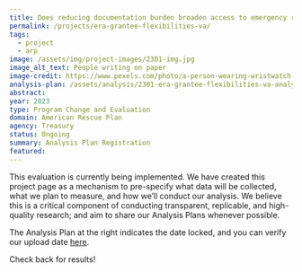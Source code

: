 ```yaml
---
title: Does reducing documentation burden broaden access to emergency rental assistance? Quasi-experimental evidence from Virginia
permalink: /projects/era-grantee-flexibilities-va/
tags:
  - project
  - arp
image: /assets/img/project-images/2301-img.jpg
image_alt_text: People writing on paper
image-credit: https://www.pexels.com/photo/a-person-wearing-wristwatch-filling-up-the-paper-8293764/
analysis-plan: /assets/analysis/2301-era-grantee-flexibilities-va-analysis-plan.pdf
abstract:
year: 2023
type: Program Change and Evaluation
domain: American Rescue Plan
agency: Treasury
status: Ongoing
summary: Analysis Plan Registration
featured:
---
```

This evaluation is currently being implemented. We have created this project page as a mechanism to pre-specify what data will be collected, what we plan to measure, and how we’ll conduct our analysis. We believe this is a critical component of conducting transparent, replicable, and high-quality research; and aim to share our Analysis Plans whenever possible.

The Analysis Plan at the right indicates the date locked, and you can verify our upload date <a class="usa-link usa-link--external" href="https://github.com/gsa-oes/office-of-evaluation-sciences/commits/master/assets/analysis/2301-era-grantee-flexibilities-va-analysis-plan.pdf">here</a>.

Check back for results!
